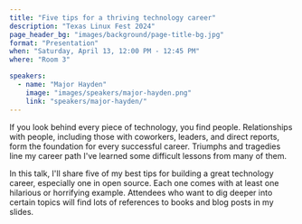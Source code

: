 ```yaml
---
title: "Five tips for a thriving technology career"
description: "Texas Linux Fest 2024"
page_header_bg: "images/background/page-title-bg.jpg"
format: "Presentation"
when: "Saturday, April 13, 12:00 PM - 12:45 PM"
where: "Room 3"

speakers:
  - name: "Major Hayden"
    image: "images/speakers/major-hayden.png"
    link: "speakers/major-hayden/"
---
```


If you look behind every piece of technology, you find people. Relationships
with people, including those with coworkers, leaders, and direct reports, form
the foundation for every successful career. Triumphs and tragedies line my
career path I've learned some difficult lessons from many of them.

In this talk, I'll share five of my best tips for building a great technology
career, especially one in open source. Each one comes with at least one
hilarious or horrifying example. Attendees who want to dig deeper into certain
topics will find lots of references to books and blog posts in my slides.
